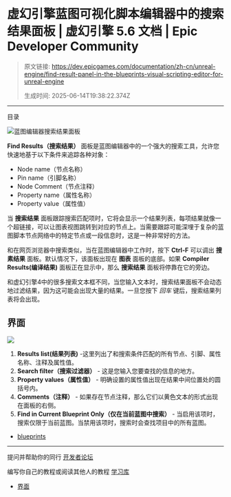 # 虚幻引擎蓝图可视化脚本编辑器中的搜索结果面板 | 虚幻引擎 5.6 文档 | Epic Developer Community

> 原文链接: https://dev.epicgames.com/documentation/zh-cn/unreal-engine/find-result-panel-in-the-blueprints-visual-scripting-editor-for-unreal-engine
> 
> 生成时间: 2025-06-14T19:38:22.374Z

---

目录

![蓝图编辑器搜索结果面板](https://dev.epicgames.com/community/api/documentation/image/75baa367-1095-4700-bfe1-e93c83b32e61?resizing_type=fill&width=1920&height=335)

**Find Results（搜索结果）** 面板是蓝图编辑器中的一个强大的搜索工具，允许您快速地基于以下条件来追踪各种对象：

-   Node name（节点名称）
-   Pin name（引脚名称）
-   Node Comment（节点注释）
-   Property name（属性名称）
-   Property value（属性值）

当 **搜索结果** 面板跟踪搜索匹配项时，它将会显示一个结果列表，每项结果就像一个超链接，可以让图表视图跳转到对应的节点上。当需要跟踪可能深埋于复杂的蓝图脚本节点网络中的特定节点或一段信息时，这是一种非常好的方法。

和在网页浏览器中搜索类似，当在蓝图编辑器中工作时，按下 **Ctrl-F** 可以调出 **搜素结果** 面板。默认情况下，该面板出现在 **图表** 面板的底部。如果 **Compiler Results(编译结果)** 面板正在显示中，那么 **搜索结果** 面板将停靠在它的旁边。

和虚幻引擎4中的很多搜索文本框不同，当您输入文本时，搜索结果面板不会动态地过滤结果，因为这可能会出现大量的结果。一旦您按下 *回车* 键后，搜索结果列表将会出现。

## 界面

![](https://d1iv7db44yhgxn.cloudfront.net/documentation/images/acdb3ea9-5fdb-44fb-9e57-56bc7bec8f91/findresults.png)

1.  **Results list(结果列表)** -这里列出了和搜索条件匹配的所有节点、引脚、属性名称、注释及属性值。
2.  **Search filter（搜索过滤器）** - 这是您输入您要查找的信息的地方。
3.  **Property values（属性值）** - 明确设置的属性值出现在结果中间位置处的圆括号内。
4.  **Comments（注释）** - 如果存在节点注释，那么它们以黄色文本的形式出现在面板的右侧。
5.  **Find in Current Blueprint Only（仅在当前蓝图中搜索）** - 当启用该项时，搜索仅限于当前蓝图。当禁用该项时，搜索时会查找项目中的所有蓝图。

-   [blueprints](https://dev.epicgames.com/community/search?query=blueprints)

* * *

提问并帮助你的同行 [开发者论坛](https://forums.unrealengine.com/categories?tag=unreal-engine)

编写你自己的教程或阅读其他人的教程 [学习库](https://dev.epicgames.com/community/unreal-engine/learning)

-   [界面](/documentation/zh-cn/unreal-engine/find-result-panel-in-the-blueprints-visual-scripting-editor-for-unreal-engine#%E7%95%8C%E9%9D%A2)